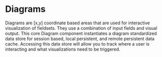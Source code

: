# Diagrams
Diagrams are [x,y] coordinate based areas that are used for interactive visualization of fieldsets. They use a combination of input fields and visual output. This core Diagram component instantiates a diagram standardized data store for session based, local persistent, and remote persistent data cache. Accessing this data store will allow you to track where a user is interacting and what visualizations need to be triggered.
